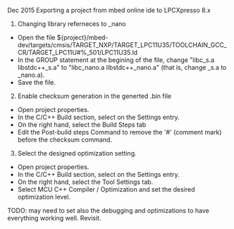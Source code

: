 Dec 2015
Exporting a project from mbed online ide to LPCXpresso 8.x

1. Changing library referneces to _nano
* Open the file ${project}/mbed-dev/targets/cmsis/TARGET_NXP/TARGET_LPC11U35/TOOLCHAIN_GCC_CR/TARGET_LPC11U#%_501/LPC11U35.ld
* In the GROUP statement at the begining of the file, change "libc_s.a libstdc++_s.a" to 
   "libc_nano.a libstdc++_nano.a"  (that is, change _s.a to _nano.a).
* Save the file.

2. Enable checksum generation in the generted .bin file
* Open project properties.
* In the C/C++ Build section, select on the Settings entry.
* On the right hand, select the Build Steps tab
* Edit the Post-build steps Command to remove the '#' (comment mark) before the checksum command.

3. Select the designed optimization setting.
* Open project properties. 
* In the C/C++ Build section, select on the Settings entry.
* On the right hand, select the Tool Settings tab.
* Select MCU C++ Compiler / Optimization and set the desired optimization level.


TODO: may need to set also the debugging and optimizations to have everything working well. Revisit.




